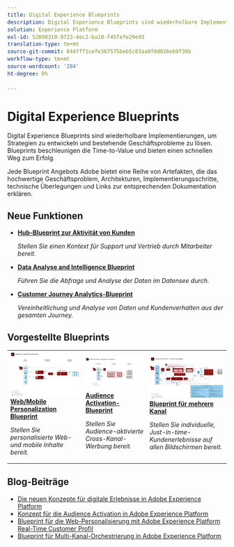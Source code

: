 ```yaml
---
title: Digital Experience Blueprints
description: Digital Experience Blueprints sind wiederholbare Implementierungen, um Strategien zu entwickeln und bestehende Geschäftsprobleme zu lösen. Sie beschleunigen die Time-to-Value und bieten einen schnellen Weg zum Erfolg.
solution: Experience Platform
exl-id: 52898310-9723-4ec2-ba10-f45fefe29e93
translation-type: tm+mt
source-git-commit: 844fff1cefe367575beb5c03aa0f0d026eb9f39b
workflow-type: tm+mt
source-wordcount: '284'
ht-degree: 0%

---
```


# Digital Experience Blueprints

Digital Experience Blueprints sind wiederholbare Implementierungen, um Strategien zu entwickeln und bestehende Geschäftsprobleme zu lösen. Blueprints beschleunigen die Time-to-Value und bieten einen schnellen Weg zum Erfolg.

Jede Blueprint Angebots Adobe bietet eine Reihe von Artefakten, die das hochwertige Geschäftsproblem, Architekturen, Implementierungsschritte, technische Überlegungen und Links zur entsprechenden Dokumentation erklären.

## Neue Funktionen

* **[Hub-Blueprint zur Aktivität von Kunden](/help/blueprints/audience-activation/customer-activity.md)**

   *Stellen Sie einen Kontext für Support und Vertrieb durch Mitarbeiter bereit.*
* **[Data Analyse and Intelligence Blueprint](/help/blueprints/data-insights/overview.md)**

   *Führen Sie die Abfrage und Analyse der Daten im Datensee durch.*
* **[Customer Journey Analytics-Blueprint](/help/blueprints/customer-journey-analytics/overview.md)**

   *Vereinheitlichung und Analyse von Daten und Kundenverhalten aus der gesamten Journey. &#x200B;*

## Vorgestellte Blueprints

<table style="table-layout:fixed">
<tr>
  <td>
    <a href="https://experienceleague.adobe.com/docs/blueprints-learn/architecture/web-personalization/overview.html"><img alt="Miniaturbild für den Entwurf "Web-Personalisierung"" src="web-personalization/assets/personalization.svg" /></a>
    <div><a href="https://experienceleague.adobe.com/docs/blueprints-learn/architecture/web-personalization/overview.html"><strong>Web/Mobile Personalization Blueprint</strong></a></div>
    <p><em>Stellen Sie personalisierte Web- und mobile Inhalte bereit.</em></p>
  </td>
  <td>
    <a href="https://experienceleague.adobe.com/docs/blueprints-learn/architecture/audience-activation/overview.html"><img alt="Miniaturbild für den Blueprint "Audience Activation"" src="audience-activation/assets/aam.svg" /></a>
    <div><a href="https://experienceleague.adobe.com/docs/blueprints-learn/architecture/audience-activation/overview.html"><strong>Audience Activation-Blueprint</strong></a></div>
    <p><em>Stellen Sie Audience-aktivierte Cross-Kanal-Werbung bereit.</em></p>
  </td>
  <td>
    <a href="https://experienceleague.adobe.com/docs/blueprints-learn/architecture/multi-channel-message-orchestration/overview.html"><img alt="Miniaturbild für den "Multi-Kanal Orchestration Blueprint"" src="multi-channel-message-orchestration/assets/aepbatch.svg" /></a>
    <div><a href="https://experienceleague.adobe.com/docs/blueprints-learn/architecture/multi-channel-message-orchestration/overview.html"><strong>Blueprint für mehrere Kanal</strong></a></div>
    <p><em>Stellen Sie individuelle, Just-in-time-Kundenerlebnisse auf allen Bildschirmen bereit.</em></p>
  </td>
</tr>
</table>


## Blog-Beiträge

* [Die neuen Konzepte für digitale Erlebnisse in Adobe Experience Platform](https://medium.com/adobetech/introducing-adobe-experience-platforms-new-digital-experience-blueprints-93a6b5f5da7c)
* [Konzept für die Audience Activation in Adobe Experience Platform](https://medium.com/adobetech/a-blueprint-for-audience-activation-in-adobe-experience-platform-b2b30fae90fd)
* [Blueprint für die Web-Personalisierung mit Adobe Experience Platform Real-Time Customer Profil](https://medium.com/adobetech/blueprint-for-web-personalization-using-adobe-experience-platform-real-time-customer-profile-fef2ce7a4b2f)
* [Blueprint für Multi-Kanal-Orchestrierung in Adobe Experience Platform](https://medium.com/adobetech/blueprint-for-multi-channel-orchestration-in-adobe-experience-platform-c68317e94184)
